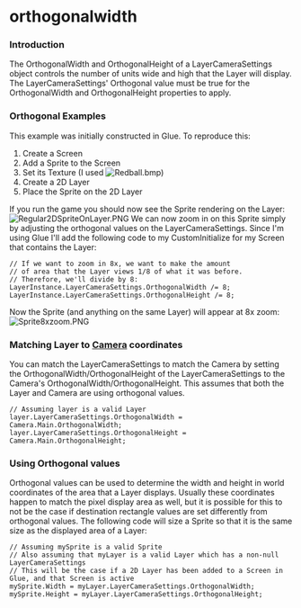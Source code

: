 # orthogonalwidth

### Introduction

The OrthogonalWidth and OrthogonalHeight of a LayerCameraSettings object controls the number of units wide and high that the Layer will display. The LayerCameraSettings' Orthogonal value must be true for the OrthogonalWidth and OrthogonalHeight properties to apply.

### Orthogonal Examples

This example was initially constructed in Glue. To reproduce this:

1. Create a Screen
2. Add a Sprite to the Screen
3. Set its Texture (I used ![Redball.bmp](../../../../../media/migrated\_media-Redball.png))
4. Create a 2D Layer
5. Place the Sprite on the 2D Layer

If you run the game you should now see the Sprite rendering on the Layer:![Regular2DSpriteOnLayer.PNG](../../../../../media/migrated\_media-Regular2DSpriteOnLayer.PNG) We can now zoom in on this Sprite simply by adjusting the orthogonal values on the LayerCameraSettings. Since I'm using Glue I'll add the following code to my CustomInitialize for my Screen that contains the Layer:

```
// If we want to zoom in 8x, we want to make the amount
// of area that the Layer views 1/8 of what it was before.
// Therefore, we'll divide by 8:
LayerInstance.LayerCameraSettings.OrthogonalWidth /= 8;
LayerInstance.LayerCameraSettings.OrthogonalHeight /= 8;
```

Now the Sprite (and anything on the same Layer) will appear at 8x zoom:![Sprite8xzoom.PNG](../../../../../media/migrated\_media-Sprite8xzoom.PNG)

### Matching Layer to [Camera](../../../../../frb/docs/index.php) coordinates

You can match the LayerCameraSettings to match the Camera by setting the OrthogonalWidth/OrthogonalHeight of the LayerCameraSettings to the Camera's OrthogonalWidth/OrthogonalHeight. This assumes that both the Layer and Camera are using orthogonal values.

```
// Assuming layer is a valid Layer
layer.LayerCameraSettings.OrthogonalWidth = Camera.Main.OrthogonalWidth;
layer.LayerCameraSettings.OrthogonalHeight = Camera.Main.OrthogonalHeight;
```

### Using Orthogonal values

Orthogonal values can be used to determine the width and height in world coordinates of the area that a Layer displays. Usually these coordinates happen to match the pixel display area as well, but it is possible for this to not be the case if destination rectangle values are set differently from orthogonal values. The following code will size a Sprite so that it is the same size as the displayed area of a Layer:

```
// Assuming mySprite is a valid Sprite
// Also assuming that myLayer is a valid Layer which has a non-null LayerCameraSettings
// This will be the case if a 2D Layer has been added to a Screen in Glue, and that Screen is active
mySprite.Width = myLayer.LayerCameraSettings.OrthogonalWidth;
mySprite.Height = myLayer.LayerCameraSettings.OrthogonalHeight;
```
